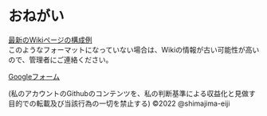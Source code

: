 # おねがい
[最新のWikiページの構成例](https://github.com/shimajima-eiji/__Github-Operation/wiki/T:-%E5%85%A8%E3%81%A6%E3%81%AEWiki:-%E3%83%9A%E3%83%BC%E3%82%B8%E6%A7%8B%E6%88%90)  
このようなフォーマットになっていない場合は、Wikiの情報が古い可能性が高いので、管理者にご連絡ください。

[Googleフォーム](https://docs.google.com/forms/d/1ffEUtjjYZHcAiQhpYt_v6UUzQgUi_TMYRgV8ElrNS2c)

(私のアカウントのGithubのコンテンツを、私の判断基準による収益化と見做す目的での転載及び当該行為の一切を禁止する) ©️2022 @shimajima-eiji